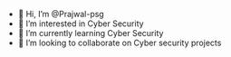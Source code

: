 - 👋 Hi, I’m @Prajwal-psg
- 👀 I’m interested in Cyber Security
- 🌱 I’m currently learning Cyber Security
- 💞️ I’m looking to collaborate on Cyber security projects


<!---
Prajwal-psg/Prajwal-psg is a ✨ special ✨ repository because its `README.md` (this file) appears on your GitHub profile.
You can click the Preview link to take a look at your changes.
--->
